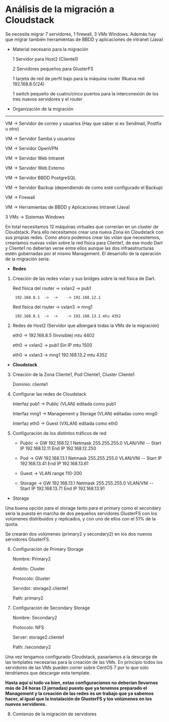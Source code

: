 # Análisis de la migración a Cloudstack

Se necesita migrar 7 servidores, 1 firewall, 3 VMs Windows. 
Además hay que migrar también herramientas de BBDD y aplicaciones de intranet (Java)

* Material necesario para la migración
  
  1 Servidor para Host2 (Cliente1)

  2 Servidores pequeños para GlusterFS

  1 tarjeta de red de perfil bajo para la máquina router (Nueva red 192.168.8.0/24)

  1 switch pequeño de cuatro/cinco puertos para la interconexión de los tres nuevos servidores y el router
  
* Organización de la migración
------------------------------

  VM -> Servidor de correo y usuarios (Hay que saber si es Sendmail, Postfix u otro)

  VM -> Servidor Samba y usuarios

  VM -> Servidor OpenVPN

  VM -> Servidor Web Intranet

  VM -> Servidor Web Externo

  VM -> Servidor BBDD PostgreSQL

  VM -> Servidor Backup (dependiendo de como esté configurado el Backup)

  VM -> Firewall

  VM -> Herramientas de BBDD y Aplicaciones Intranet (Java)

  3 VMs -> Sistemas Windows

En total necesitamos 12 máquinas virtuales que correrían en un cluster de Cloudstack.
Para ello necesitamos crear una nueva Zona en Cloudstack con sus propias redes. Como 
ahora podemos crear las vxlan que necesitemos, crearíamos nuevas vxlan sobre la red física 
para Cliente1, de ese modo Dart y Cliente1 no deberían verse entre ellos aunque las dos infraestructuras 
estén gobernadas por el mismo Management.
El desarrollo de la operación de la migración sería:

* **Redes**

1) Creación de las redes vxlan y sus bridges sobre la red física de Dart.

    Red física del router -> vxlan2 -> pub1

        192.168.8.1  ->  ->    -> 192.168.12.1

    Red física del router -> vxlan3 -> mng1

        192.168.8.1  ->  ->    -> 192.168.13.1 mtu 4352

2) Redes de Host2 (Servidor que albergará todas la VMs de la migración)

    eth0 -> 192.168.8.5 (Invisible) mtu 4402

    eth0 -> vxlan2 -> pub1 Sin IP mtu 1500

    eth0 -> vxlan3 -> mng1 192.168.13.2 mtu 4352
    
* **Cloudstack**  

3) Creación de la Zona Cliente1, Pod Cliente1, Cluster Cliente1

    Dominio: cliente1

4) Configurar las redes de Cloudstack

    Interfaz pub1 -> Public (VLAN) editada como pub1

    Interfaz mng1 -> Management y Storage (VLAN) editadas como mng0

    Interfaz eth0 -> Guest (VXLAN) editada como eth0
    
5) Configuración de los distintos tráficos de red

    * Public -> GW 192.168.12.1 Netmask 255.255.255.0 VLAN/VNI -- Start IP 192.168.12.11 End IP 192.168.12.250

    * Pod -> GW 192.168.13.1 Netmask 255.255.255.0 VLAN/VNI -- Start IP 192.168.13.41 End IP 192.168.13.61

    * Guest -> VLAN range 110-200

    * Storage -> GW 192.168.13.1 Netmask 255.255.255.0 VLAN/VNI -- Start IP 192.168.13.71 End IP 192.168.13.91

* Storage

Una buena opción para el storage tanto para el primary como el secondary sería
la puesta en marcha de dos pequeños servidores GlusterFS con los volúmenes distribuidos y replicados, 
y con uno de ellos con el 51% de la quota.

Se crearán dos volúmenes (primary2 y secondary2) en los dos nuevos servidores GlusterFS.

6) Configuración de Primary Storage

    Nombre: Primary2

    Ambito: Cluster

    Protocolo: Gluster

    Servidor: storage2.cliente1

    Path: primary2
    
7) Configuración de Secondary Storage

    Nombre: Secondary2

    Protocolo: NFS

    Server: storage2.cliente1

    Path: /secondary2

Una vez tengamos configurado Cloudstack, pasaríamos a la descarga de las templates 
necesarias para la creación de las VMs. En principio todos los servidores de 
las VMs pueden correr sobre CentOS 7 por lo que solo tendríamos que descargar esta template.
   
**Hasta aquí si todo va bien, estas configuraciones no deberían llevarnos más de 24 horas (3 jornadas) 
puesto que ya tenemos preparado el Management y la creación de las redes es un trabajo que ya sabemos hacer, 
al igual que la instalación de GlusterFS y los volúmenes en los nuevos servidores.** 

8) Comienzo de la migración de servidores
